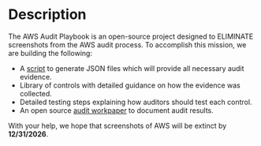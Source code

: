 # Description
The AWS Audit Playbook is an open-source project designed to ELIMINATE screenshots from the AWS audit process. To accomplish this mission, we are building the following:
- A [script](./gather_audit_evidence.py) to generate JSON files which will provide all necessary audit evidence.
- Library of controls with detailed guidance on how the evidence was collected.
- Detailed testing steps explaining how auditors should test each control.
- An open source [audit workpaper](https://docs.google.com/spreadsheets/d/1bGfbXUTSzVCSGCWn7UtG6QN4wWeEKdrubygcCuDDjbI/edit?usp=sharing) to document audit results.

With your help, we hope that screenshots of AWS will be extinct by **12/31/2026**.
